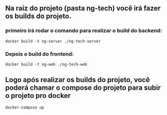 ## Na raiz do projeto (pasta ng-tech) você irá fazer os builds do projeto.

### primeiro irá rodar o comando para realizar o build do backend:

`docker build -t ng-server ./ng-tech-server`

### Depois o build do frontend:

`docker build -t ng-web ./ng-tech-web`

## Logo após realizar os builds do projeto, você poderá chamar o compose do projeto para subir o projeto pro docker

`docker-compose up`
